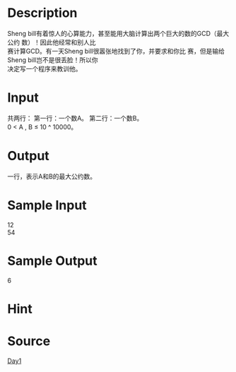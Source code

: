 
# Description

<div class="content"><div>Sheng bill有着惊人的心算能力，甚至能用大脑计算出两个巨大的数的GCD（最大公约 数）！因此他经常和别人比</div>
<div>赛计算GCD。有一天Sheng bill很嚣张地找到了你，并要求和你比 赛，但是输给Sheng bill岂不是很丢脸！所以你</div>
<div>决定写一个程序来教训他。</div></div>

# Input

<div class="content"><div>共两行： 第一行：一个数A。 第二行：一个数B。</div>
<div>0 &lt; A , B ≤ 10 ^ 10000。</div></div>

# Output

<div class="content"><p>一行，表示A和B的最大公约数。</p></div>

# Sample Input

<div class="content"><span class="sampledata">12<br/>
54<br/>
</span></div>

# Sample Output

<div class="content"><span class="sampledata">6<br/>
</span></div>

# Hint

<div class="content"><p></p></div>

# Source

<div class="content"><p><a href="problemset.php?search=Day1">Day1</a></p></div>

